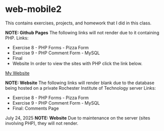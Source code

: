 # web-mobile2
This contains exercises, projects, and homework that I did in this class. 

**NOTE: Github Pages** The following links will not render due to it containing PHP. 
Links: 
- Exercise 8 - PHP Forms - Pizza Form
- Exercise 9 - PHP Comment Form - MySQL
- Final
- Website
In order to view the sites with PHP click the link below.

[My Website](https://people.rit.edu/egd1486/240/index.html)

**NOTE: Website** The following links will render blank due to the database being hosted on a private Rochester Institute of Technology server 
Links: 
- Exercise 8 - PHP Forms - Pizza Form
- Exercise 9 - PHP Comment Form - MySQL
- Final: Comments Page

July 24, 2025
 **NOTE: Website** Due to maintenance on the server (sites involving PHP), they will not render. 
